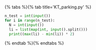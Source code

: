 {% tabs %}{% tab title='KT_parking.py' %}

```py
n_test = int(input())
for i in range(n_test):
  N = int(input())
  li = list(map(int, input().split()))
  print((max(li) - min(li)) * 2)
```

{% endtab %}{% endtabs %}
